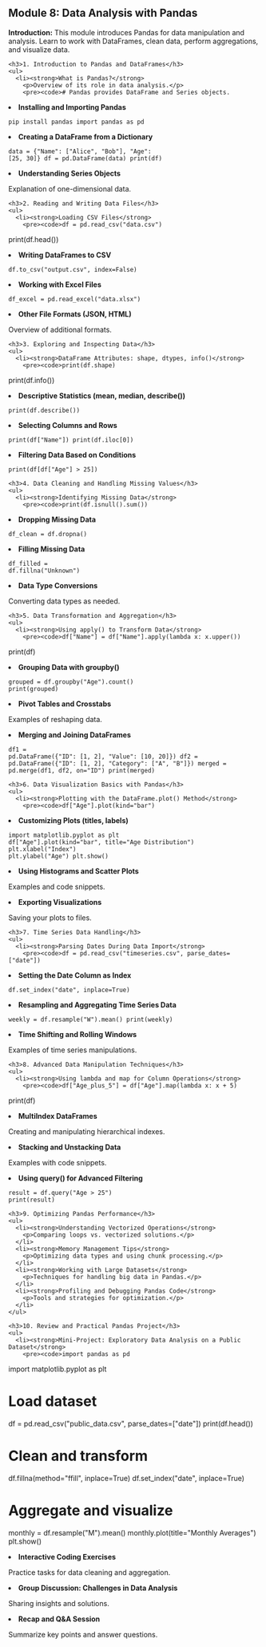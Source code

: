 <h2>Module 8: Data Analysis with Pandas</h2>
    <p><strong>Introduction:</strong> This module introduces Pandas for data manipulation and analysis. Learn to work with DataFrames, clean data, perform aggregations, and visualize data.</p>
    
    <h3>1. Introduction to Pandas and DataFrames</h3>
    <ul>
      <li><strong>What is Pandas?</strong>
        <p>Overview of its role in data analysis.</p>
        <pre><code># Pandas provides DataFrame and Series objects.
</code></pre>
      </li>
      <li><strong>Installing and Importing Pandas</strong>
        <pre><code>pip install pandas
import pandas as pd
</code></pre>
      </li>
      <li><strong>Creating a DataFrame from a Dictionary</strong>
        <pre><code>data = {"Name": ["Alice", "Bob"], "Age": [25, 30]}
df = pd.DataFrame(data)
print(df)
</code></pre>
      </li>
      <li><strong>Understanding Series Objects</strong>
        <p>Explanation of one-dimensional data.</p>
      </li>
    </ul>
    
    <h3>2. Reading and Writing Data Files</h3>
    <ul>
      <li><strong>Loading CSV Files</strong>
        <pre><code>df = pd.read_csv("data.csv")
print(df.head())
</code></pre>
      </li>
      <li><strong>Writing DataFrames to CSV</strong>
        <pre><code>df.to_csv("output.csv", index=False)
</code></pre>
      </li>
      <li><strong>Working with Excel Files</strong>
        <pre><code>df_excel = pd.read_excel("data.xlsx")
</code></pre>
      </li>
      <li><strong>Other File Formats (JSON, HTML)</strong>
        <p>Overview of additional formats.</p>
      </li>
    </ul>
    
    <h3>3. Exploring and Inspecting Data</h3>
    <ul>
      <li><strong>DataFrame Attributes: shape, dtypes, info()</strong>
        <pre><code>print(df.shape)
print(df.info())
</code></pre>
      </li>
      <li><strong>Descriptive Statistics (mean, median, describe())</strong>
        <pre><code>print(df.describe())
</code></pre>
      </li>
      <li><strong>Selecting Columns and Rows</strong>
        <pre><code>print(df["Name"])
print(df.iloc[0])
</code></pre>
      </li>
      <li><strong>Filtering Data Based on Conditions</strong>
        <pre><code>print(df[df["Age"] > 25])
</code></pre>
      </li>
    </ul>
    
    <h3>4. Data Cleaning and Handling Missing Values</h3>
    <ul>
      <li><strong>Identifying Missing Data</strong>
        <pre><code>print(df.isnull().sum())
</code></pre>
      </li>
      <li><strong>Dropping Missing Data</strong>
        <pre><code>df_clean = df.dropna()
</code></pre>
      </li>
      <li><strong>Filling Missing Data</strong>
        <pre><code>df_filled = df.fillna("Unknown")
</code></pre>
      </li>
      <li><strong>Data Type Conversions</strong>
        <p>Converting data types as needed.</p>
      </li>
    </ul>
    
    <h3>5. Data Transformation and Aggregation</h3>
    <ul>
      <li><strong>Using apply() to Transform Data</strong>
        <pre><code>df["Name"] = df["Name"].apply(lambda x: x.upper())
print(df)
</code></pre>
      </li>
      <li><strong>Grouping Data with groupby()</strong>
        <pre><code>grouped = df.groupby("Age").count()
print(grouped)
</code></pre>
      </li>
      <li><strong>Pivot Tables and Crosstabs</strong>
        <p>Examples of reshaping data.</p>
      </li>
      <li><strong>Merging and Joining DataFrames</strong>
        <pre><code>df1 = pd.DataFrame({"ID": [1, 2], "Value": [10, 20]})
df2 = pd.DataFrame({"ID": [1, 2], "Category": ["A", "B"]})
merged = pd.merge(df1, df2, on="ID")
print(merged)
</code></pre>
      </li>
    </ul>
    
    <h3>6. Data Visualization Basics with Pandas</h3>
    <ul>
      <li><strong>Plotting with the DataFrame.plot() Method</strong>
        <pre><code>df["Age"].plot(kind="bar")
</code></pre>
      </li>
      <li><strong>Customizing Plots (titles, labels)</strong>
        <pre><code>import matplotlib.pyplot as plt
df["Age"].plot(kind="bar", title="Age Distribution")
plt.xlabel("Index")
plt.ylabel("Age")
plt.show()
</code></pre>
      </li>
      <li><strong>Using Histograms and Scatter Plots</strong>
        <p>Examples and code snippets.</p>
      </li>
      <li><strong>Exporting Visualizations</strong>
        <p>Saving your plots to files.</p>
      </li>
    </ul>
    
    <h3>7. Time Series Data Handling</h3>
    <ul>
      <li><strong>Parsing Dates During Data Import</strong>
        <pre><code>df = pd.read_csv("timeseries.csv", parse_dates=["date"])
</code></pre>
      </li>
      <li><strong>Setting the Date Column as Index</strong>
        <pre><code>df.set_index("date", inplace=True)
</code></pre>
      </li>
      <li><strong>Resampling and Aggregating Time Series Data</strong>
        <pre><code>weekly = df.resample("W").mean()
print(weekly)
</code></pre>
      </li>
      <li><strong>Time Shifting and Rolling Windows</strong>
        <p>Examples of time series manipulations.</p>
      </li>
    </ul>
    
    <h3>8. Advanced Data Manipulation Techniques</h3>
    <ul>
      <li><strong>Using lambda and map for Column Operations</strong>
        <pre><code>df["Age_plus_5"] = df["Age"].map(lambda x: x + 5)
print(df)
</code></pre>
      </li>
      <li><strong>MultiIndex DataFrames</strong>
        <p>Creating and manipulating hierarchical indexes.</p>
      </li>
      <li><strong>Stacking and Unstacking Data</strong>
        <p>Examples with code snippets.</p>
      </li>
      <li><strong>Using query() for Advanced Filtering</strong>
        <pre><code>result = df.query("Age > 25")
print(result)
</code></pre>
      </li>
    </ul>
    
    <h3>9. Optimizing Pandas Performance</h3>
    <ul>
      <li><strong>Understanding Vectorized Operations</strong>
        <p>Comparing loops vs. vectorized solutions.</p>
      </li>
      <li><strong>Memory Management Tips</strong>
        <p>Optimizing data types and using chunk processing.</p>
      </li>
      <li><strong>Working with Large Datasets</strong>
        <p>Techniques for handling big data in Pandas.</p>
      </li>
      <li><strong>Profiling and Debugging Pandas Code</strong>
        <p>Tools and strategies for optimization.</p>
      </li>
    </ul>
    
    <h3>10. Review and Practical Pandas Project</h3>
    <ul>
      <li><strong>Mini-Project: Exploratory Data Analysis on a Public Dataset</strong>
        <pre><code>import pandas as pd
import matplotlib.pyplot as plt

# Load dataset
df = pd.read_csv("public_data.csv", parse_dates=["date"])
print(df.head())

# Clean and transform
df.fillna(method="ffill", inplace=True)
df.set_index("date", inplace=True)

# Aggregate and visualize
monthly = df.resample("M").mean()
monthly.plot(title="Monthly Averages")
plt.show()
</code></pre>
      </li>
      <li><strong>Interactive Coding Exercises</strong>
        <p>Practice tasks for data cleaning and aggregation.</p>
      </li>
      <li><strong>Group Discussion: Challenges in Data Analysis</strong>
        <p>Sharing insights and solutions.</p>
      </li>
      <li><strong>Recap and Q&amp;A Session</strong>
        <p>Summarize key points and answer questions.</p>
      </li>
    </ul>